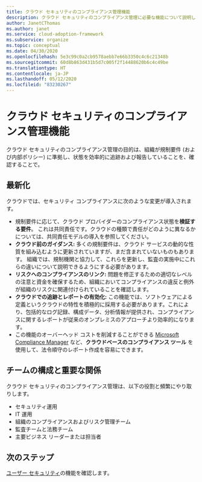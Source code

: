 ```yaml
---
title: クラウド セキュリティのコンプライアンス管理機能
description: クラウド セキュリティのコンプライアンス管理に必要な機能について説明します。
author: JanetCThomas
ms.author: janet
ms.service: cloud-adoption-framework
ms.subservice: organize
ms.topic: conceptual
ms.date: 04/30/2020
ms.openlocfilehash: 5e3c99c0a2cb9578aebb7e66b3350c4c6c21348b
ms.sourcegitcommit: 60d8b863d431b5d7c005f2f14488620b6c4c49be
ms.translationtype: HT
ms.contentlocale: ja-JP
ms.lasthandoff: 05/12/2020
ms.locfileid: "83230267"
---
```

# <a name="cloud-security-compliance-management-functions"></a>クラウド セキュリティのコンプライアンス管理機能

クラウド セキュリティのコンプライアンス管理の目的は、組織が規制要件 (および内部ポリシー) に準拠し、状態を効率的に追跡および報告していることを、確認することで。

## <a name="modernization"></a>最新化

クラウドでは、セキュリティ コンプライアンスに次のような変更が導入されます。

- 規制要件に応じて、クラウド プロバイダーのコンプライアンス状態を**検証する要件**。 これは共同責任です。クラウドの種類で責任がどのように異なるかについては、共同責任モデルの導入を参照してください。
- **クラウド前のガイダンス:** 多くの規制要件は、クラウド サービスの動的な性質を組み込むように更新されていますが、まだ含まれていないものもあります。 組織では、規制機関と協力して、これらを更新し、監査の実施中にこれらの違いについて説明できるようにする必要があります。
- **リスクへのコンプライアンスのリンク:** 問題を修正するための適切なレベルの注意と資金を確保するため、組織においてコンプライアンスの違反と例外が組織のリスクに関連付けられていることを確認します。
- **クラウドでの追跡とレポートの有効化:** この機能では、ソフトウェアによる定義というクラウドの特性を積極的に採用する必要があります。これにより、包括的なログ記録、構成データ、分析情報が提供され、コンプライアンスに関するレポートが従来のオンプレミスのアプローチより効率的になります。
- この機能のオーバーヘッド コストを削減することができる [Microsoft Compliance Manager](https://docs.microsoft.com/microsoft-365/compliance/compliance-manager-overview) など、**クラウドベースのコンプライアンス ツール** を使用して、法令順守のレポート作成を容易にできます。

## <a name="team-composition-and-key-relationships"></a>チームの構成と重要な関係

クラウド セキュリティのコンプライアンス管理は、以下の役割と頻繁にやり取りします。

- セキュリティ運用
- IT 運用
- 組織のコンプライアンスおよびリスク管理チーム
- 監査チームと法務チーム
- 主要ビジネス リーダーまたは担当者

## <a name="next-steps"></a>次のステップ

[ユーザー セキュリティ](./cloud-security-people.md)の機能を確認します。
